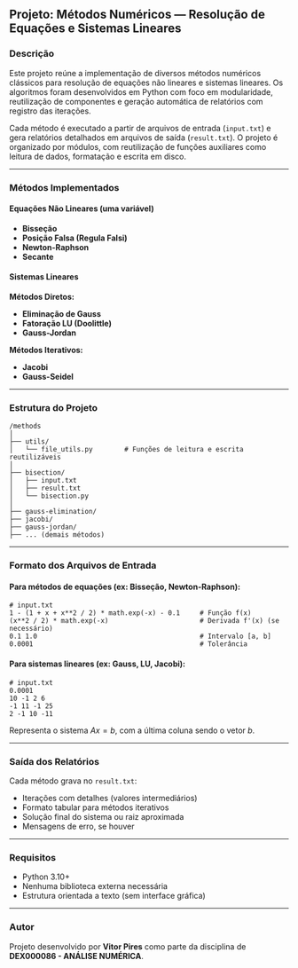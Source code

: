 ## Projeto: Métodos Numéricos — Resolução de Equações e Sistemas Lineares

### Descrição

Este projeto reúne a implementação de diversos métodos numéricos clássicos para resolução de equações não lineares e sistemas lineares. Os algoritmos foram desenvolvidos em Python com foco em modularidade, reutilização de componentes e geração automática de relatórios com registro das iterações.

Cada método é executado a partir de arquivos de entrada (`input.txt`) e gera relatórios detalhados em arquivos de saída (`result.txt`). O projeto é organizado por módulos, com reutilização de funções auxiliares como leitura de dados, formatação e escrita em disco.

---

### Métodos Implementados

#### Equações Não Lineares (uma variável)

* **Bisseção**
* **Posição Falsa (Regula Falsi)**
* **Newton-Raphson**
* **Secante**

#### Sistemas Lineares

**Métodos Diretos:**

* **Eliminação de Gauss**
* **Fatoração LU (Doolittle)**
* **Gauss-Jordan**

**Métodos Iterativos:**

* **Jacobi**
* **Gauss-Seidel**

---

### Estrutura do Projeto

```
/methods
│
├── utils/
│   └── file_utils.py        # Funções de leitura e escrita reutilizáveis
│
├── bisection/
│   ├── input.txt
│   ├── result.txt
│   └── bisection.py
│
├── gauss-elimination/
├── jacobi/
├── gauss-jordan/
├── ... (demais métodos)
```

---

### Formato dos Arquivos de Entrada

#### Para métodos de equações (ex: Bisseção, Newton-Raphson):

```
# input.txt
1 - (1 + x + x**2 / 2) * math.exp(-x) - 0.1     # Função f(x)
(x**2 / 2) * math.exp(-x)                       # Derivada f'(x) (se necessário)
0.1 1.0                                         # Intervalo [a, b]
0.0001                                          # Tolerância
```

#### Para sistemas lineares (ex: Gauss, LU, Jacobi):

```
# input.txt
0.0001
10 -1 2 6
-1 11 -1 25
2 -1 10 -11
```

Representa o sistema $Ax = b$, com a última coluna sendo o vetor $b$.

---

### Saída dos Relatórios

Cada método grava no `result.txt`:

* Iterações com detalhes (valores intermediários)
* Formato tabular para métodos iterativos
* Solução final do sistema ou raiz aproximada
* Mensagens de erro, se houver

---

### Requisitos

* Python 3.10+
* Nenhuma biblioteca externa necessária
* Estrutura orientada a texto (sem interface gráfica)

---

### Autor

Projeto desenvolvido por **Vitor Pires** como parte da disciplina de **DEX000086 - ANÁLISE NUMÉRICA**.


